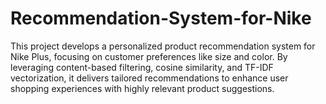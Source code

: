 # Recommendation-System-for-Nike
This project develops a personalized product recommendation system for Nike Plus, focusing on customer preferences like size and color. By leveraging content-based filtering, cosine similarity, and TF-IDF vectorization, it delivers tailored recommendations to enhance user shopping experiences with highly relevant product suggestions.
